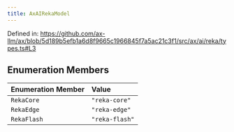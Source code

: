 ```yaml
---
title: AxAIRekaModel
---
```


Defined in: https://github.com/ax-llm/ax/blob/5d189b5efb1a6d8f9665c1966845f7a5ac21c3f1/src/ax/ai/reka/types.ts#L3

## Enumeration Members

| Enumeration Member | Value |
| :------ | :------ |
| <a id="RekaCore"></a> `RekaCore` | `"reka-core"` |
| <a id="RekaEdge"></a> `RekaEdge` | `"reka-edge"` |
| <a id="RekaFlash"></a> `RekaFlash` | `"reka-flash"` |
